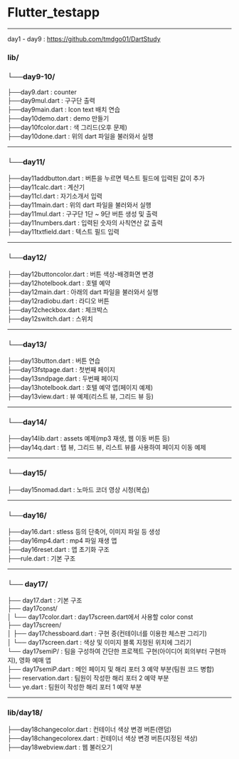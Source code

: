 # Flutter_testapp
---
day1 - day9 : https://github.com/tmdgo01/DartStudy
<br>

### lib/
### └──day9-10/

├──day9.dart : counter
<br>
├──day9mul.dart : 구구단 출력
<br>
├──day9main.dart : Icon text 배치 연습
<br>
├──day10demo.dart : demo 만들기
<br>
├──day10fcolor.dart : 색 그리드(오후 문제)
<br>
├──day10done.dart : 위의 dart 파일을 불러와서 실행
<br>

---

### └──day11/

├──day11addbutton.dart : 버튼을 누르면 텍스트 필드에 입력된 값이 추가
<br>
├──day11calc.dart : 계산기
<br>
├──day11cl.dart : 자기소개서 입력
<br>
├──day11main.dart : 위의 dart 파일을 불러와서 실행
<br>
├──day11mul.dart : 구구단 1단 ~ 9단 버튼 생성 및 출력
<br>
├──day11numbers.dart : 입력된 숫자의 사칙연산 값 출력
<br>
├──day11txtfield.dart : 텍스트 필드 입력
<br>

---

### └──day12/

├──day12buttoncolor.dart : 버튼 색상-배경화면 변경
<br>
├──day12hotelbook.dart : 호텔 예약
<br>
├──day12main.dart : 아래의 dart 파일을 불러와서 실행
<br>
├──day12radiobu.dart : 라디오 버튼
<br>
├──day12checkbox.dart : 체크박스
<br>
├──day12switch.dart : 스위치
<br>

---

### └──day13/

├──day13button.dart : 버튼 연습
<br>
├──day13fstpage.dart : 첫번째 페이지
<br>
├──day13sndpage.dart : 두번째 페이지
<br>
├──day13hotelbook.dart : 호텔 예약 앱(페이지 예제)
<br>
├──day13view.dart : 뷰 예제(리스트 뷰, 그리드 뷰 등)

--- 

### └──day14/

├──day14lib.dart : assets 예제(mp3 재생, 웹 이동 버튼 등)
<br>
├──day14q.dart : 탭 뷰, 그리드 뷰, 리스트 뷰를 사용하여 페이지 이동 예제
<br>

--- 

### └──day15/

├──day15nomad.dart : 노마드 코더 영상 시청(복습)
<br>

--- 

### └──day16/

├──day16.dart : stless 등의 단축어, 이미지 파일 등 생성
<br>
├──day16mp4.dart : mp4 파일 재생 앱
<br>
├──day16reset.dart : 앱 초기화 구조
<br>
├──rule.dart : 기본 구조
<br>

--- 

### └── day17/

├── day17.dart : 기본 구조 
<br>
├── day17const/
<br>
│ └── day17color.dart : day17screen.dart에서 사용할 color const
<br>
├── day17screen/
<br>
│ ├── day17chessboard.dart : 구현 중(컨테이너를 이용한 체스판 그리기)
<br>
│ └── day17screen.dart : 색상 및 이미지 블록 지정된 위치에 그리기
<br>
└── day17semiP/ : 팀을 구성하여 간단한 프로젝트 구현(아이디어 회의부터 구현까지), 영화 예매 앱
<br>
├── day17semiP.dart : 메인 페이지 및 해리 포터 3 예약 부분(팀원 코드 병합)
<br>
├── reservation.dart : 팀원이 작성한 해리 포터 2 예약 부분
<br>
└── ye.dart : 팀원이 작성한 해리 포터 1 예약 부분
<br>

--- 

### lib/day18/

├──day18changecolor.dart : 컨테이너 색상 변경 버튼(랜덤)
<br>
├──day18changecolorex.dart : 컨테이너 색상 변경 버튼(지정된 색상)
<br>
├──day18webview.dart : 웹 불러오기
<br>



